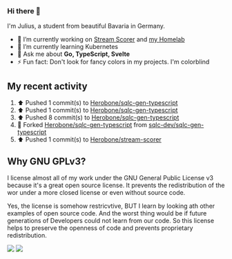 ### Hi there 👋
I'm Julius, a student from beautiful Bavaria in Germany.

- 🔭 I’m currently working on [Stream Scorer](https://github.com/Herobone/stream-scorer) and [my Homelab](https://github.com/Herobone/homelab-kubernetes)
- 🌱 I’m currently learning Kubernetes
- 💬 Ask me about **Go, TypeScript, Svelte**
- ⚡ Fun fact: Don't look for fancy colors in my projects. I'm colorblind
## My recent activity
<!--RECENT_ACTIVITY:start-->
1. ⬆️ Pushed 1 commit(s) to [Herobone/sqlc-gen-typescript](https://github.com/Herobone/sqlc-gen-typescript)<br>
2. ⬆️ Pushed 1 commit(s) to [Herobone/sqlc-gen-typescript](https://github.com/Herobone/sqlc-gen-typescript)<br>
3. ⬆️ Pushed 8 commit(s) to [Herobone/sqlc-gen-typescript](https://github.com/Herobone/sqlc-gen-typescript)<br>
4. 🔱 Forked [Herobone/sqlc-gen-typescript](https://github.com/Herobone/sqlc-gen-typescript) from [sqlc-dev/sqlc-gen-typescript](https://github.com/sqlc-dev/sqlc-gen-typescript)<br>
5. ⬆️ Pushed 1 commit(s) to [Herobone/stream-scorer](https://github.com/Herobone/stream-scorer)<br>
<!--RECENT_ACTIVITY:end-->

## Why GNU GPLv3?
I license almost all of my work under the GNU General Public License v3 because it's a great open source license. It prevents the redistribution of the wor under a more closed license or even without source code.

Yes, the license is somehow restricvtive, BUT I learn by looking ath other examples of open source code. And the worst thing would be if future generations of Developers could not learn from our code. So this license helps to preserve the openness of code and prevents proprietary redistribution.

![](http://github-profile-summary-cards.vercel.app/api/cards/profile-details?username=Herobone&theme=github_dark)
![](https://github-profile-trophy.vercel.app/?username=Herobone&theme=darkhub&no-frame=true&margin-w=6)
